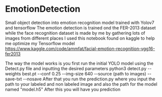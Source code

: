 # EmotionDetection
Small object detection into emotion recognition model trained with Yolov7 and tensorflow
The emotion detection is trained ond the FER-2013 dataset while the face recognition dataset is made by me by gathering lots of images from different places
I used this notebook found on kaggle to help me optimize my Tensorflow model https://www.kaggle.com/code/ammfat/facial-emotion-recognition-vgg16-fer2013

The way the model works is you first run the initial YOLO model using the Detect.py file and inputting the desired parameters python3 detect.py --weights best.pt --conf 0.25 --img-size 640 --source (path to images) --save-txt --nosave
After that you run the prediction.py where you input the path to your labeled and non labeled image and also the path for the model named "model.h5" After this you will have you prediction
